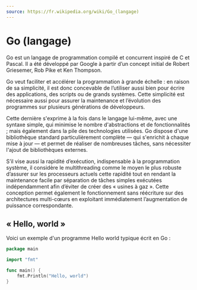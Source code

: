 ```yaml
---
source: https://fr.wikipedia.org/wiki/Go_(langage)
---
```


# Go (langage)

Go est un langage de programmation compilé et concurrent inspiré de C et Pascal. Il a été développé par Google à partir d’un concept initial de Robert Griesemer, Rob Pike et Ken Thompson.

Go veut faciliter et accélérer la programmation à grande échelle : en raison de sa simplicité, il est donc concevable de l’utiliser aussi bien pour écrire des applications, des scripts ou de grands systèmes. Cette simplicité est nécessaire aussi pour assurer la maintenance et l’évolution des programmes sur plusieurs générations de développeurs.

Cette dernière s'exprime à la fois dans le langage lui-même, avec une syntaxe simple, qui minimise le nombre d'abstractions et de fonctionnalités ; mais également dans la pile des technologies utilisées. Go dispose d'une bibliothèque standard particulièrement complète — qui s'enrichit à chaque mise à jour — et permet de réaliser de nombreuses tâches, sans nécessiter l'ajout de bibliothèques externes.

S’il vise aussi la rapidité d’exécution, indispensable à la programmation système, il considère le multithreading comme le moyen le plus robuste d’assurer sur les processeurs actuels cette rapidité tout en rendant la maintenance facile par séparation de tâches simples exécutées indépendamment afin d’éviter de créer des « usines à gaz ». Cette conception permet également le fonctionnement sans réécriture sur des architectures multi-cœurs en exploitant immédiatement l’augmentation de puissance correspondante.

## « Hello, world »

Voici un exemple d'un programme Hello world typique écrit en Go :

```go
package main

import "fmt"

func main() {
	fmt.Println("Hello, world")
}
```
